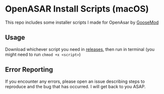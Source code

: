 # OpenASAR Install Scripts (macOS)
This repo includes some installer scripts I made for OpenAsar by [GooseMod](https://github.com/GooseMod)

## Usage
Download whichever script you need in [releases](https://github.com/singlekeycap/openasar-macos/releases), then run in terminal (you might need to run `chmod +x <script>`)

## Error Reporting
If you encounter any errors, please open an issue describing steps to reproduce and the bug that has occurred. I will get back to you ASAP.
